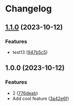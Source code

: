 # Changelog

## [1.1.0](https://github.com/MrMint/release-please-branching-test/compare/v1.0.0...v1.1.0) (2023-10-12)


### Features

* test13 ([947b5c5](https://github.com/MrMint/release-please-branching-test/commit/947b5c545f8f4565c07adeab6d0daf487603c075))

## 1.0.0 (2023-10-12)


### Features

* 2 ([776deab](https://github.com/MrMint/release-please-branching-test/commit/776deab21a586bb794d3cdf7d6298a17b8aa22f5))
* Add cool feature ([3a42e6f](https://github.com/MrMint/release-please-branching-test/commit/3a42e6fc9e0b9a474ad2884aff2cf3797dcc6de9))
